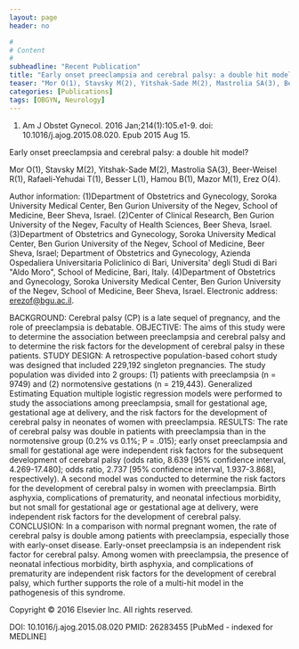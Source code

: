 ```yaml
---
layout: page
header: no

#
# Content
#
subheadline: "Recent Publication"
title: "Early onset preeclampsia and cerebral palsy: a double hit model?"
teaser: "Mor O(1), Stavsky M(2), Yitshak-Sade M(2), Mastrolia SA(3), Beer-Weisel R(1), Rafaeli-Yehudai T(1), Besser L(1), Hamou B(1), Mazor M(1), Erez O(4)."
categories: [Publications]
tags: [OBGYN, Neurology]
---
```

1. Am J Obstet Gynecol. 2016 Jan;214(1):105.e1-9. doi: 10.1016/j.ajog.2015.08.020.
Epub 2015 Aug 15.

Early onset preeclampsia and cerebral palsy: a double hit model?

Mor O(1), Stavsky M(2), Yitshak-Sade M(2), Mastrolia SA(3), Beer-Weisel R(1),
Rafaeli-Yehudai T(1), Besser L(1), Hamou B(1), Mazor M(1), Erez O(4).

Author information: 
(1)Department of Obstetrics and Gynecology, Soroka University Medical Center, Ben
Gurion University of the Negev, School of Medicine, Beer Sheva, Israel. (2)Center
of Clinical Research, Ben Gurion University of the Negev, Faculty of Health
Sciences, Beer Sheva, Israel. (3)Department of Obstetrics and Gynecology, Soroka 
University Medical Center, Ben Gurion University of the Negev, School of
Medicine, Beer Sheva, Israel; Department of Obstetrics and Gynecology, Azienda
Ospedaliera Universitaria Policlinico di Bari, Universita' degli Studi di Bari
"Aldo Moro", School of Medicine, Bari, Italy. (4)Department of Obstetrics and
Gynecology, Soroka University Medical Center, Ben Gurion University of the Negev,
School of Medicine, Beer Sheva, Israel. Electronic address: erezof@bgu.ac.il.

BACKGROUND: Cerebral palsy (CP) is a late sequel of pregnancy, and the role of
preeclampsia is debatable.
OBJECTIVE: The aims of this study were to determine the association between
preeclampsia and cerebral palsy and to determine the risk factors for the
development of cerebral palsy in these patients.
STUDY DESIGN: A retrospective population-based cohort study was designed that
included 229,192 singleton pregnancies. The study population was divided into 2
groups: (1) patients with preeclampsia (n = 9749) and (2) normotensive gestations
(n = 219,443). Generalized Estimating Equation multiple logistic regression
models were performed to study the associations among preeclampsia, small for
gestational age, gestational age at delivery, and the risk factors for the
development of cerebral palsy in neonates of women with preeclampsia.
RESULTS: The rate of cerebral palsy was double in patients with preeclampsia than
in the normotensive group (0.2% vs 0.1%; P = .015); early onset preeclampsia and 
small for gestational age were independent risk factors for the subsequent
development of cerebral palsy (odds ratio, 8.639 [95% confidence interval,
4.269-17.480]; odds ratio, 2.737 [95% confidence interval, 1.937-3.868],
respectively). A second model was conducted to determine the risk factors for the
development of cerebral palsy in women with preeclampsia. Birth asphyxia,
complications of prematurity, and neonatal infectious morbidity, but not small
for gestational age or gestational age at delivery, were independent risk factors
for the development of cerebral palsy.
CONCLUSION: In a comparison with normal pregnant women, the rate of cerebral
palsy is double among patients with preeclampsia, especially those with
early-onset disease. Early-onset preeclampsia is an independent risk factor for
cerebral palsy. Among women with preeclampsia, the presence of neonatal
infectious morbidity, birth asphyxia, and complications of prematurity are
independent risk factors for the development of cerebral palsy, which further
supports the role of a multi-hit model in the pathogenesis of this syndrome.

Copyright © 2016 Elsevier Inc. All rights reserved.

DOI: 10.1016/j.ajog.2015.08.020 
PMID: 26283455  [PubMed - indexed for MEDLINE]
